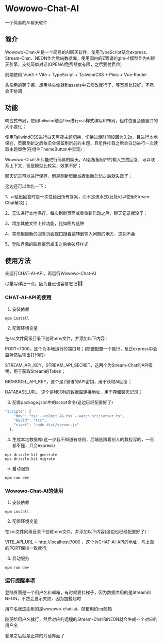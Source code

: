 # Wowowo-Chat-AI

一个简易的AI聊天软件

## 简介

Wowowo-Chat-AI是一个简易的AI聊天软件，使用TypeScript结合express、Stream-Chat、NEON作为后端数据库，使用国内的Z智谱的glm-4模型作为AI聊天引擎，支持简单对话(OPENAI免费额度有限，之后要付费😟)

前端使用 Vue3 + Vite + TypeScript + TailwindCSS + Pinia + Vue-Router

头像用的芙宁娜，想用啥头像就到assets中去修改就行了，等宽高比较好，不然会不协调

## 功能

响应式布局，使用tailwind结合flex进行css样式编写和布局，组件位置会随窗口的大小变化；

使用TailwindCSS进行白天黑夜主题切换，切换过渡时间设置为0.2s，且进行本地保存，页面刷新之后依旧会保留刷新前的主题，且组件挂载之后会自动进行一次读取主题颜色(在组件ThemeButton中实现)；

Wowowo-Chat-AI只能进行简易的聊天，AI会根据用户的输入生成回复，可以联系上下文，但是模型比较呆，效果不好；

聊天记录可以进行保存，但是刷新页面或者重新启动之后就失效了；

这边还可以优化一下：

1、ai给出回答时是一次性给出所有答案，而不是流水式(此处可以使用Stream-Chat解决)；

2、无法进行本地保存，每次刷新页面或者重新启动之后，聊天记录就没了；

3、增加其他文件上传功能，比如图片这种

4、实现根据新的回答页面视口跟着跳转到输入问题的地方，这边不会

5、登陆界面的联想提示点击之后会破坏样式

## 使用方法

先运行CHAT-AI-API，再运行Wowowo-Chat-AI

尽量写详细一点，因为自己也容易忘记🤣🤣

### CHAT-AI-API的使用

1. 安装依赖

```
npm install
```

2. 配置环境变量

在src文件同级目录下创建.env文件，并添加以下内容：

PORT=7000，这个为本地运行的端口号；(随便配置一个就行，反正express中会监听然后输出打印的)

STREAM_API_KEY，STREAM_API_SECRET，这两个为Stream-Chat的API密钥，用于获取Stream的Token；

BIGMODEL_API_KEY，这个是Z智谱的API密钥，用于获取AI回复；

DATABASE_URL，这个是NEON的数据库连接地址，用于存储聊天记录；

3. 配置package.json中的script命令(这边已经配置好了)

```js
"scripts": {
    "dev": "tsc --noEmit && tsx --watch src/server.ts",
    "build": "tsc",
    "start": "node dist/server.js"
  },
```

4. 生成本地数据库(这一步我不知道有啥用，后端是跟着别人的教程写的，一点都不懂，只会express)

```
npx drizzle-kit generate
npx drizzle-kit migrate
```

5. 启动服务

```
npm run dev
```

### Wowowo-Chat-AI的使用

1. 安装依赖

```
npm install
```

2. 配置环境变量

在src文件同级目录下创建.env文件，并添加以下内容(这边也已经配置好了)：

VITE_API_URL = http://localhost:7000 ，这个为CHAT-AI-API的地址，与上面的PORT保持一致就行;

3. 启动服务

```
npm run dev
```

### 运行提醒事项

登陆界面是一个用户名和邮箱，有时候要挂梯子，因为数据库用的是Stream和NEON，不然会显示失败，因为加载超时

用户名我这边用的是wowowo-chat-ai，邮箱用的qq邮箱

随便给用户名就行，然后对应的远程的Stream-Chat和NEON就会生成一个对应的用户名

登录之后就是正常的对话界面了
